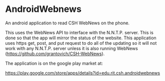 AndroidWebnews
==============

An android application to read CSH WebNews on the phone.

This uses the WebNews API to interface with the N.N.T.P. server. This is done so that the app will
 mirror the status of the website. This application uses https get, post, and put request to do all
 of the updating so it will not work with any N.N.T.P. server unless it is also running WebNews
 (https://github.com/grantovich/CSH-WebNews).

 The application is on the google play market at:

 https://play.google.com/store/apps/details?id=edu.rit.csh.androidwebnews
